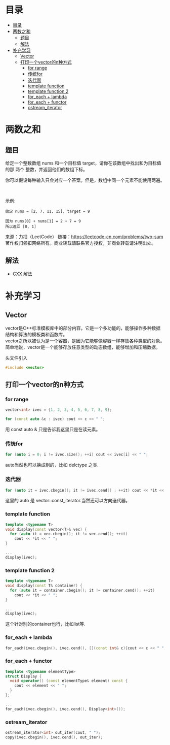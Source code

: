 # 目录
- [目录](#目录)
- [两数之和](#两数之和)
  - [题目](#题目)
  - [解法](#解法)
- [补充学习](#补充学习)
  - [Vector](#vector)
  - [打印一个vector的n种方式](#打印一个vector的n种方式)
    - [for range](#for-range)
    - [传统for](#传统for)
    - [迭代器](#迭代器)
    - [template function](#template-function)
    - [template function 2](#template-function-2)
    - [for_each + lambda](#for_each--lambda)
    - [for_each + functor](#for_each--functor)
    - [ostream_iterator](#ostream_iterator)



# 两数之和
## 题目
给定一个整数数组 nums 和一个目标值 target，请你在该数组中找出和为目标值的那 两个 整数，并返回他们的数组下标。

你可以假设每种输入只会对应一个答案。但是，数组中同一个元素不能使用两遍。

 

示例:
```
给定 nums = [2, 7, 11, 15], target = 9

因为 nums[0] + nums[1] = 2 + 7 = 9
所以返回 [0, 1]
```
来源：力扣（LeetCode）
链接：https://leetcode-cn.com/problems/two-sum
著作权归领扣网络所有。商业转载请联系官方授权，非商业转载请注明出处。
## 解法
- [CXX 解法](./two-sum.cpp)

# 补充学习
## Vector
vector是C++标准模板库中的部分内容，它是一个多功能的，能够操作多种数据结构和算法的模板类和函数库。          
vector之所以被认为是一个容器，是因为它能够像容器一样存放各种类型的对象。         
简单地说，vector是一个能够存放任意类型的动态数组，能够增加和压缩数据。         

头文件引入
```cpp
#include <vector>
```

## 打印一个vector的n种方式
### for range
```cpp
vector<int> ivec = {1, 2, 3, 4, 5, 6, 7, 8, 9};

for (const auto &c : ivec) cout << c << " ";
```
用 const auto & 只是告诉我这里只是在读元素。

### 传统for
```cpp
for (auto i = 0; i != ivec.size(); ++i) cout << ivec[i] << " ";
```
auto当然也可以换成别的，比如 delctype 之类.

### 迭代器
```cpp
for (auto it = ivec.cbegin(); it != ivec.cend() ; ++it) cout << *it << " ";
```
这里的 auto 是 vector::const_iterator.当然还可以方向迭代器。

### template function
```cpp
template <typename T>
void display(const vector<T>& vec) {
  for (auto it = vec.cbegin(); it != vec.cend(); ++it)
    cout << *it << " ";
}

...
display(ivec);
```
### template function 2
```cpp
template <typename T>
void display(const T& container) {
  for (auto it = container.cbegin(); it != container.cend(); ++it)
    cout << *it << " ";
}

...
display(ivec);
```
这个针对别的container也行，比如list等.

### for_each + lambda
```cpp
for_each(ivec.cbegin(), ivec.cend(), [](const int& c){cout << c << " "; });
```
### for_each + functor
```cpp
template <typename elementType>
struct Display {
  void operator() (const elementType& element) const {
    cout << element << " ";
  }
};

...
for_each(ivec.cbegin(), ivec.cend(), Display<int>());
```
### ostream_iterator
```cpp
ostream_iterator<int> out_iter(cout, " ");
copy(ivec.cbegin(), ivec.cend(), out_iter);
```